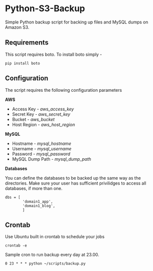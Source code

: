 Python-S3-Backup
================

Simple Python backup script for backing up files and MySQL dumps on Amazon S3.

Requirements
------------

This script requires boto. To install boto simply -

```
pip install boto
```

Configuration
-------------

The script requires the following configuration parameters

**AWS**

* Access Key - _aws_access_key_
* Secret Key - _aws_secret_key_
* Bucket - _aws_bucket_
* Host Region - _aws_host_region_

**MySQL**

* Hostname - _mysql_hostname_
* Username - _mysql_username_
* Password - _mysql_password_
* MySQL Dump Path - _mysql_dump_path_



**Databases**

You can define the databases to be backed up the same way as the directories. Make sure your user has sufficient privilidges to access all databases, if more than one.

```
dbs = [
        'domain1_app',
        'domain1_blog',
        ]
```

Crontab
-------

Use Ubuntu built in crontab to schedule your jobs

```
crontab -e
```


Sample cron to run backup every day at 23.00.

```
0 23 * * * python ~/scripts/backup.py
```
